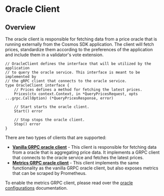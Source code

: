 # Oracle Client

## Overview

The oracle client is responsible for fetching data from a price oracle that is running externally from the Cosmos SDK application. The client will fetch prices, standardize them according to the preferences of the application and include them in a validator's vote extension.

```golang
// OracleClient defines the interface that will be utilized by the application
// to query the oracle service. This interface is meant to be implemented by
// the gRPC client that connects to the oracle service.
type OracleClient interface {
	// Prices defines a method for fetching the latest prices.
	Prices(ctx context.Context, in *QueryPricesRequest, opts ...grpc.CallOption) (*QueryPricesResponse, error)

	// Start starts the oracle client.
	Start() error

	// Stop stops the oracle client.
	Stop() error
}
```

There are two types of clients that are supported:

* [**Vanilla GRPC oracle client**](./client.go) - This client is responsible for fetching data from a oracle that is aggregating price data. It implements a GRPC client that connects to the oracle service and fetches the latest prices.
* [**Metrics GRPC oracle client**](./client.go) - This client implements the same functionality as the vanilla GRPC oracle client, but also exposes metrics that can be scraped by Prometheus.

To enable the metrics GRPC client, please read over the [oracle configurations](../../../oracle/config/README.md) documentation.
